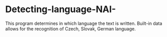 # Detecting-language-NAI-
This program determines in which language the text is written. Built-in data allows for the recognition of Czech, Slovak, German language.
